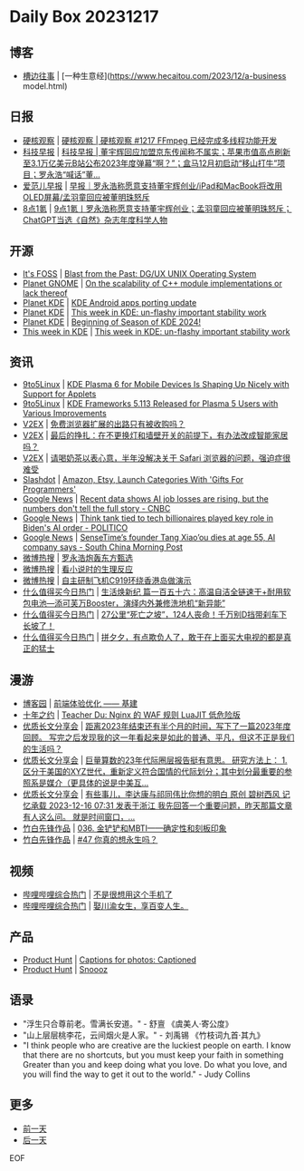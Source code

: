 # Daily Box 20231217

## 博客
- [槽边往事](https://www.hecaitou.com/) | [一种生意经](https://www.hecaitou.com/2023/12/a-business model.html)

## 日报
- [硬核观察](https://linux.cn/news/express/) | [硬核观察 | 硬核观察 #1217 FFmpeg 已经完成多线程功能开发](https://linux.cn/article-16478-1.html?utm_source=rss&utm_medium=rss)
- [科技早报](https://www.jiemian.com/lists/459.html) | [科技早报 | 董宇辉回应加盟京东传闻称不属实；苹果市值高点刷新至3.1万亿美元B站公布2023年度弹幕“啊？”；盒马12月初启动“移山打牛”项目；罗永浩“喊话”董...](https://www.jiemian.com/article/10548493.html)
- [爱范儿早报](https://www.ifanr.com/category/ifanrnews) | [早报｜罗永浩称愿意支持董宇辉创业/iPad和MacBook将改用OLED屏幕/孟羽童回应被董明珠怒斥](https://www.ifanr.com/1570660)
- [8点1氪](https://36kr.com/user/5652071) | [9点1氪丨罗永浩称愿意支持董宇辉创业；孟羽童回应被董明珠怒斥；ChatGPT当选《自然》杂志年度科学人物](https://36kr.com/p/2562712801535620)

## 开源
- [It's FOSS](https://itsfoss.com/) | [Blast from the Past: DG/UX UNIX Operating System](https://itsfoss.com/dg-ux-os/)
- [Planet GNOME](https://planet.gnome.org/) | [On the scalability of C++ module implementations or lack thereof](https://nibblestew.blogspot.com/2023/12/on-scalability-of-c-module.html)
- [Planet KDE](https://planet.kde.org/) | [KDE Android apps porting update](https://www.volkerkrause.eu/2023/12/16/kf6-android-porting-status.html?utm_source=atom_feed)
- [Planet KDE](https://planet.kde.org/) | [This week in KDE: un-flashy important stability work](https://pointieststick.com/2023/12/15/this-week-in-kde-un-flashy-important-stability-work/?utm_source=atom_feed)
- [Planet KDE](https://planet.kde.org/) | [Beginning of Season of KDE 2024!](https://mentorship.kde.org/blog/2023-12-16-sok-2024/?utm_source=atom_feed)
- [This week in KDE](https://pointieststick.com/) | [This week in KDE: un-flashy important stability work](https://pointieststick.com/2023/12/15/this-week-in-kde-un-flashy-important-stability-work/)

## 资讯
- [9to5Linux](https://9to5linux.com/) | [KDE Plasma 6 for Mobile Devices Is Shaping Up Nicely with Support for Applets](https://9to5linux.com/kde-plasma-6-for-mobile-devices-is-shaping-up-nicely-with-support-for-applets)
- [9to5Linux](https://9to5linux.com/) | [KDE Frameworks 5.113 Released for Plasma 5 Users with Various Improvements](https://9to5linux.com/kde-frameworks-5-113-released-for-plasma-5-users-with-various-improvements)
- [V2EX](https://www.v2ex.com/) | [免费浏览器扩展的出路只有被收购吗？](https://www.v2ex.com/t/1000976)
- [V2EX](https://www.v2ex.com/) | [最后的挣扎：在不更换灯和墙壁开关的前提下，有办法改成智能家居吗？](https://www.v2ex.com/t/1000951)
- [V2EX](https://www.v2ex.com/) | [请喝奶茶以表心意，半年没解决关于 Safari 浏览器的问题，强迫症很难受](https://www.v2ex.com/t/1000932)
- [Slashdot](https://developers.slashdot.org/) | [Amazon, Etsy, Launch Categories With 'Gifts For Programmers'](https://entertainment.slashdot.org/story/23/12/16/061230/amazon-etsy-launch-categories-with-gifts-for-programmers?utm_source=rss1.0mainlinkanon&utm_medium=feed)
- [Google News](https://news.google.com/topics/CAAqJggKIiBDQkFTRWdvSUwyMHZNRGRqTVhZU0FtVnVHZ0pWVXlnQVAB/sections/CAQiQ0NCQVNMQW9JTDIwdk1EZGpNWFlTQW1WdUdnSlZVeUlOQ0FRYUNRb0hMMjB2TUcxcmVpb0pFZ2N2YlM4d2JXdDZLQUEqKggAKiYICiIgQ0JBU0Vnb0lMMjB2TURkak1YWVNBbVZ1R2dKVlV5Z0FQAVAB) | [Recent data shows AI job losses are rising, but the numbers don't tell the full story - CNBC](https://news.google.com/rss/articles/CBMiZmh0dHBzOi8vd3d3LmNuYmMuY29tLzIwMjMvMTIvMTYvYWktam9iLWxvc3Nlcy1hcmUtcmlzaW5nLWJ1dC10aGUtbnVtYmVycy1kb250LXRlbGwtdGhlLWZ1bGwtc3RvcnkuaHRtbNIBamh0dHBzOi8vd3d3LmNuYmMuY29tL2FtcC8yMDIzLzEyLzE2L2FpLWpvYi1sb3NzZXMtYXJlLXJpc2luZy1idXQtdGhlLW51bWJlcnMtZG9udC10ZWxsLXRoZS1mdWxsLXN0b3J5Lmh0bWw?oc=5)
- [Google News](https://news.google.com/topics/CAAqJggKIiBDQkFTRWdvSUwyMHZNRGRqTVhZU0FtVnVHZ0pWVXlnQVAB/sections/CAQiQ0NCQVNMQW9JTDIwdk1EZGpNWFlTQW1WdUdnSlZVeUlOQ0FRYUNRb0hMMjB2TUcxcmVpb0pFZ2N2YlM4d2JXdDZLQUEqKggAKiYICiIgQ0JBU0Vnb0lMMjB2TURkak1YWVNBbVZ1R2dKVlV5Z0FQAVAB) | [Think tank tied to tech billionaires played key role in Biden's AI order - POLITICO](https://news.google.com/rss/articles/CBMicmh0dHBzOi8vd3d3LnBvbGl0aWNvLmNvbS9uZXdzLzIwMjMvMTIvMTUvYmlsbGlvbmFpcmUtYmFja2VkLXRoaW5rLXRhbmstcGxheWVkLWtleS1yb2xlLWluLWJpZGVucy1haS1vcmRlci0wMDEzMjEyONIBAA?oc=5)
- [Google News](https://news.google.com/topics/CAAqJggKIiBDQkFTRWdvSUwyMHZNRGRqTVhZU0FtVnVHZ0pWVXlnQVAB/sections/CAQiQ0NCQVNMQW9JTDIwdk1EZGpNWFlTQW1WdUdnSlZVeUlOQ0FRYUNRb0hMMjB2TUcxcmVpb0pFZ2N2YlM4d2JXdDZLQUEqKggAKiYICiIgQ0JBU0Vnb0lMMjB2TURkak1YWVNBbVZ1R2dKVlV5Z0FQAVAB) | [SenseTime’s founder Tang Xiao’ou dies at age 55, AI company says - South China Morning Post](https://news.google.com/rss/articles/CBMieGh0dHBzOi8vd3d3LnNjbXAuY29tL3RlY2gvYmlnLXRlY2gvYXJ0aWNsZS8zMjQ1MzI1L3RhbmcteGlhb291LWN1aGstcHJvZmVzc29yLWFuZC1mb3VuZGVyLWFpLWdpYW50LXNlbnNldGltZS1kaWVzLWFnZS01NdIBeGh0dHBzOi8vYW1wLnNjbXAuY29tL3RlY2gvYmlnLXRlY2gvYXJ0aWNsZS8zMjQ1MzI1L3RhbmcteGlhb291LWN1aGstcHJvZmVzc29yLWFuZC1mb3VuZGVyLWFpLWdpYW50LXNlbnNldGltZS1kaWVzLWFnZS01NQ?oc=5)
- [微博热搜](https://weibo.com/newlogin?tabtype=search) | [罗永浩炮轰东方甄选](https://s.weibo.com/weibo?q=%23%E7%BD%97%E6%B0%B8%E6%B5%A9%E7%82%AE%E8%BD%B0%E4%B8%9C%E6%96%B9%E7%94%84%E9%80%89%23)
- [微博热搜](https://weibo.com/newlogin?tabtype=search) | [看小说时的生理反应](https://s.weibo.com/weibo?q=%23%E7%9C%8B%E5%B0%8F%E8%AF%B4%E6%97%B6%E7%9A%84%E7%94%9F%E7%90%86%E5%8F%8D%E5%BA%94%23)
- [微博热搜](https://weibo.com/newlogin?tabtype=search) | [自主研制飞机C919环绕香港岛做演示](https://s.weibo.com/weibo?q=%23%E8%87%AA%E4%B8%BB%E7%A0%94%E5%88%B6%E9%A3%9E%E6%9C%BAC919%E7%8E%AF%E7%BB%95%E9%A6%99%E6%B8%AF%E5%B2%9B%E5%81%9A%E6%BC%94%E7%A4%BA%23)
- [什么值得买今日热门](https://post.smzdm.com/hot_1/) | [生活焕新纪 篇一百五十六：高温自洁全链速干+耐用软包电池—添可芙万Booster，演绎内外兼修洗地机“新异能”](https://post.smzdm.com/p/a5x8x99l/)
- [什么值得买今日热门](https://post.smzdm.com/hot_1/) | [27公里“死亡之坡”，124人丧命！千万别D挡带刹车下长坡了！](https://post.smzdm.com/p/a2x8v3pq/)
- [什么值得买今日热门](https://post.smzdm.com/hot_1/) | [拼夕夕，有点欺负人了，敢于在上面买大电视的都是真正的猛士](https://post.smzdm.com/p/awonvkzk/)

## 漫游
- [博客园](https://www.cnblogs.com/aggsite/headline) | [前端体验优化 —— 基建](https://www.cnblogs.com/strick/p/17845759.html)
- [十年之约](https://www.foreverblog.cn/feeds.html) | [Teacher Du: Nginx 的 WAF 规则 LuaJIT 低危险版](https://dusays.com/657/)
- [优质长文分享会](https://m.okjike.com/topics/56d2fabe7cb3331100467e2b) | [距离2023年结束还有半个月的时间，写下了一篇2023年度回顾。 写完之后发现我的这一年看起来是如此的普通、平凡，但这不正是我们的生活吗？](https://m.okjike.com/originalPosts/657db8ad34cced9e31af8026)
- [优质长文分享会](https://m.okjike.com/topics/56d2fabe7cb3331100467e2b) | [巨量算数的23年代际圈层报告挺有意思。 研究方法上： 1. 区分于美国的XYZ世代，重新定义符合国情的代际划分；其中划分最重要的参照系是媒介（更具体的说是中美互...](https://m.okjike.com/originalPosts/657d17c4979083134a0d0ac7)
- [优质长文分享会](https://m.okjike.com/topics/56d2fabe7cb3331100467e2b) | [有些事儿，李达康与祁同伟比你想的明白 原创 碧树西风 记忆承载 2023-12-16 07:31 发表于浙江 我先回答一个重要问题，昨天那篇文章有人这么问。 就是时间窗口，...](https://m.okjike.com/originalPosts/657cf29a0972668b3e509c1d)
- [竹白先锋作品](https://www.zhubai.wiki/) | [036. 金铲铲和MBTI——确定性和刻板印象](https://open.zhubai.wiki/a/l/t/z/pl/rimson/2347694276814741504)
- [竹白先锋作品](https://www.zhubai.wiki/) | [#47 你真的想永生吗？](https://open.zhubai.wiki/a/l/t/z/pl/shyrz/2347694001597075456)

## 视频
- [哔哩哔哩综合热门](https://www.bilibili.com/v/popular/all/) | [不是很想用这个手机了](https://b23.tv/BV1ab4y1G7tS)
- [哔哩哔哩综合热门](https://www.bilibili.com/v/popular/all/) | [娶川渝女生，享百变人生。](https://b23.tv/BV1q94y1A76v)

## 产品
- [Product Hunt](https://www.producthunt.com) | [Captions for photos: Captioned](https://www.producthunt.com/posts/captions-for-photos-captioned)
- [Product Hunt](https://www.producthunt.com) | [Snoooz](https://www.producthunt.com/posts/snoooz)

## 语录
- "浮生只合尊前老。雪满长安道。" - 舒亶 《虞美人·寄公度》
- "山上层层桃李花，云间烟火是人家。" - 刘禹锡 《竹枝词九首·其九》
- "I think people who are creative are the luckiest people on earth. I know that there are no shortcuts, but you must keep your faith in something Greater than you and keep doing what you love. Do what you love, and you will find the way to get it out to the world." - Judy Collins

## 更多
- [前一天](daily-box-20231216.md)
- [后一天](daily-box-20231218.md)

EOF
